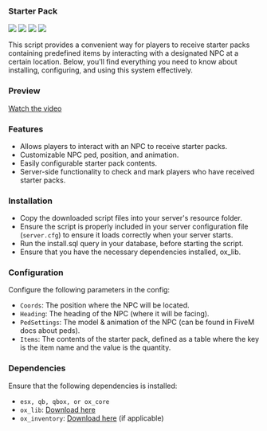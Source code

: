 ### Starter Pack
![](https://img.shields.io/github/downloads/vanishdevs/vanish_starterpack/total?logo=github)
![](https://img.shields.io/github/downloads/vanishdevs/vanish_starterpack/latest/total?logo=github)
![](https://img.shields.io/github/contributors/vanishdevs/vanish_starterpack?logo=github)
![](https://img.shields.io/github/v/release/vanishdevs/vanish_starterpack?logo=github)

This script provides a convenient way for players to receive starter packs containing predefined items by interacting with a designated NPC at a certain location. Below, you'll find everything you need to know about installing, configuring, and using this system effectively.

### Preview

[Watch the video](https://streamable.com/5u1eo9)

### Features

- Allows players to interact with an NPC to receive starter packs.
- Customizable NPC ped, position, and animation.
- Easily configurable starter pack contents.
- Server-side functionality to check and mark players who have received starter packs.

### Installation

- Copy the downloaded script files into your server's resource folder.
- Ensure the script is properly included in your server configuration file (`server.cfg`) to ensure it loads correctly when your server starts.
- Run the install.sql query in your database, before starting the script.
- Ensure that you have the necessary dependencies installed, ox_lib.

### Configuration

Configure the following parameters in the config:

- `Coords`: The position where the NPC will be located.
- `Heading`: The heading of the NPC (where it will be facing).
- `PedSettings`: The model & animation of the NPC (can be found in FiveM docs about peds).
- `Items`: The contents of the starter pack, defined as a table where the key is the item name and the value is the quantity.

### Dependencies

Ensure that the following dependencies is installed:

- `esx, qb, qbox, or ox_core`
- `ox_lib`: [Download here](https://github.com/overextended/ox_lib.git)
- `ox_inventory`: [Download here](https://github.com/overextended/ox_inventory.git) (if applicable)
